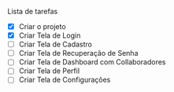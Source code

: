 Lista de tarefas

- [X] Criar o projeto
- [x] Criar Tela de Login
- [ ] Criar Tela de Cadastro
- [ ] Criar Tela de Recuperação de Senha
- [ ] Criar Tela de Dashboard com Collaboradores
- [ ] Criar Tela de Perfil
- [ ] Criar Tela de Configurações
